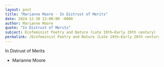 ```yaml
---
layout: post
title: "Marianne Moore - In Distrust of Merits"
date: 2024-12-30 12:00:00 -0000
author: Marianne Moore
quote: "In Distrust of Merits"
subject: Ecofeminist Poetry and Nature (Late 19th–Early 20th century)
permalink: /Ecofeminist Poetry and Nature (Late 19th–Early 20th century)/Marianne Moore/Marianne Moore - In Distrust of Merits
---
```


In Distrust of Merits

- Marianne Moore

